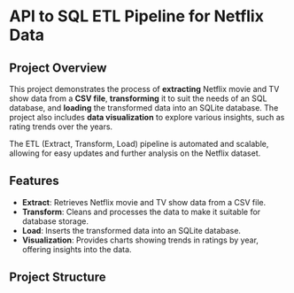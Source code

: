 # API to SQL ETL Pipeline for Netflix Data

## Project Overview

This project demonstrates the process of **extracting** Netflix movie and TV show data from a **CSV file**, **transforming** it to suit the needs of an SQL database, and **loading** the transformed data into an SQLite database. The project also includes **data visualization** to explore various insights, such as rating trends over the years.

The ETL (Extract, Transform, Load) pipeline is automated and scalable, allowing for easy updates and further analysis on the Netflix dataset.

## Features
- **Extract**: Retrieves Netflix movie and TV show data from a CSV file.
- **Transform**: Cleans and processes the data to make it suitable for database storage.
- **Load**: Inserts the transformed data into an SQLite database.
- **Visualization**: Provides charts showing trends in ratings by year, offering insights into the data.

## Project Structure

